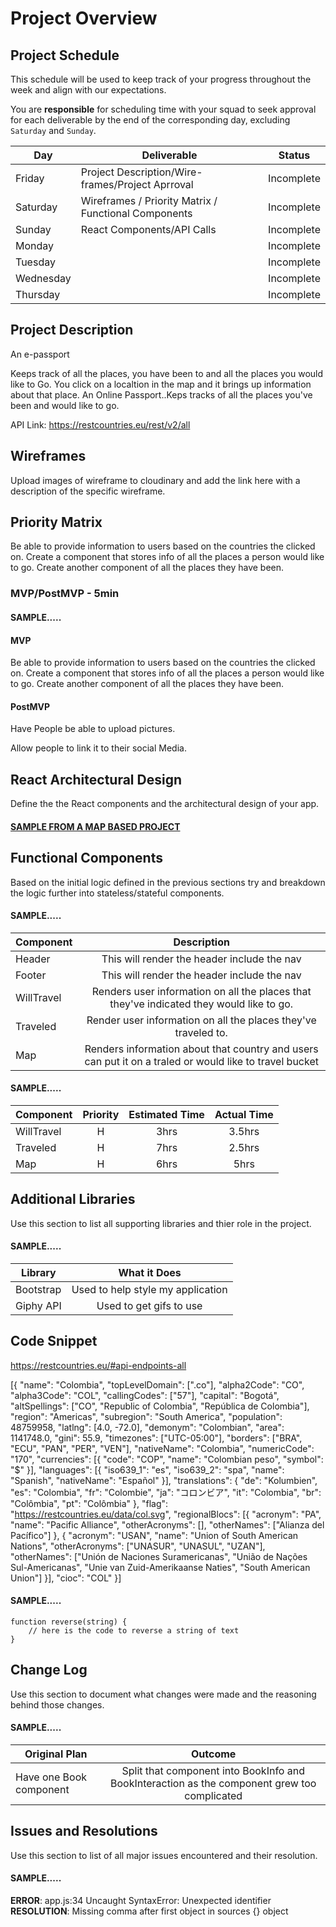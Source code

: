 # Project Overview

## Project Schedule

This schedule will be used to keep track of your progress throughout the week and align with our expectations.  

You are **responsible** for scheduling time with your squad to seek approval for each deliverable by the end of the corresponding day, excluding `Saturday` and `Sunday`.

|  Day | Deliverable | Status
|---|---| ---|
|Friday| Project Description/Wire-frames/Project Aprroval | Incomplete
|Saturday| Wireframes / Priority Matrix / Functional Components | Incomplete
|Sunday| React Components/API Calls| Incomplete
|Monday|  | Incomplete
|Tuesday|  | Incomplete
|Wednesday| | Incomplete
|Thursday|  | Incomplete


## Project Description
An e-passport

Keeps track of all the places, you have been to and all the places you would like to Go. You click on a localtion in the map and it brings up information about that place. An Online Passport..Keps tracks of all the places you've been and would like to go.

API Link: https://restcountries.eu/rest/v2/all

## Wireframes

Upload images of wireframe to cloudinary and add the link here with a description of the specific wireframe.

## Priority Matrix

Be able to provide information to users based on the countries the clicked on.
Create a component that stores info of all the places a person would like to go.
Create another component of all the places they have been.

### MVP/PostMVP - 5min



#### SAMPLE.....
#### MVP 


Be able to provide information to users based on the countries the clicked on.
Create a component that stores info of all the places a person would like to go.
Create another component of all the places they have been.

#### PostMVP 

Have People be able to upload pictures.


Allow people to link it to their social Media.

## React Architectural Design

Define the the React components and the architectural design of your app.

#### [SAMPLE FROM A MAP BASED PROJECT](https://res.cloudinary.com/dvjtpejbw/image/upload/v1540221204/20181022_111216.jpg)

## Functional Components

Based on the initial logic defined in the previous sections try and breakdown the logic further into stateless/stateful components. 

#### SAMPLE.....
| Component | Description | 
| --- | :---: |  
| Header | This will render the header include the nav | 
| Footer | This will render the header include the nav | 
| WillTravel| Renders user information on all the places that they've indicated they would like to go. | 
|  Traveled | Render user information on all the places they've traveled to. | 
|  Map | Renders information about that country and users can put it on a traled or would like to travel bucket | 



#### SAMPLE.....
| Component | Priority | Estimated Time | Actual Time |
| --- | :---: |  :---: | :---: |
| WillTravel| H | 3hrs| 3.5hrs |
|Traveled | H | 7hrs| 2.5hrs |
|  Map | H | 6hrs| 5hrs | 

## Additional Libraries
 Use this section to list all supporting libraries and thier role in the project. 
 
 #### SAMPLE.....
| Library | What it Does | 
| --- | :---: |  
| Bootstrap | Used to help style my application | 
| Giphy API | Used to get gifs to use | 


## Code Snippet

https://restcountries.eu/#api-endpoints-all


[{
    "name": "Colombia",
    "topLevelDomain": [".co"],
    "alpha2Code": "CO",
    "alpha3Code": "COL",
    "callingCodes": ["57"],
    "capital": "Bogotá",
    "altSpellings": ["CO", "Republic of Colombia", "República de Colombia"],
    "region": "Americas",
    "subregion": "South America",
    "population": 48759958,
    "latlng": [4.0, -72.0],
    "demonym": "Colombian",
    "area": 1141748.0,
    "gini": 55.9,
    "timezones": ["UTC-05:00"],
    "borders": ["BRA", "ECU", "PAN", "PER", "VEN"],
    "nativeName": "Colombia",
    "numericCode": "170",
    "currencies": [{
        "code": "COP",
        "name": "Colombian peso",
        "symbol": "$"
    }],
    "languages": [{
        "iso639_1": "es",
        "iso639_2": "spa",
        "name": "Spanish",
        "nativeName": "Español"
    }],
    "translations": {
        "de": "Kolumbien",
        "es": "Colombia",
        "fr": "Colombie",
        "ja": "コロンビア",
        "it": "Colombia",
        "br": "Colômbia",
        "pt": "Colômbia"
    },
    "flag": "https://restcountries.eu/data/col.svg",
    "regionalBlocs": [{
        "acronym": "PA",
        "name": "Pacific Alliance",
        "otherAcronyms": [],
        "otherNames": ["Alianza del Pacífico"]
    }, {
        "acronym": "USAN",
        "name": "Union of South American Nations",
        "otherAcronyms": ["UNASUR", "UNASUL", "UZAN"],
        "otherNames": ["Unión de Naciones Suramericanas", "União de Nações Sul-Americanas", "Unie van Zuid-Amerikaanse Naties", "South American Union"]
    }],
    "cioc": "COL"
}]
 

#### SAMPLE.....
```
function reverse(string) {
	// here is the code to reverse a string of text
}
```

## Change Log
 Use this section to document what changes were made and the reasoning behind those changes.  

#### SAMPLE.....
| Original Plan | Outcome | 
| --- | :---: |  
| Have one Book component | Split that component into BookInfo and BookInteraction as the component grew too complicated | 

## Issues and Resolutions
 Use this section to list of all major issues encountered and their resolution.

#### SAMPLE.....
**ERROR**: app.js:34 Uncaught SyntaxError: Unexpected identifier                                
**RESOLUTION**: Missing comma after first object in sources {} object

